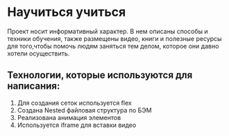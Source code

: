 # Научиться учиться
Проект носит информативный характер.
В нем описаны способы и техники обучения, также размещены видео, книги и полезные ресурсы для того,чтобы помочь людям заняться тем делом, которое они давно хотели осуществить.
## Технологии, которые используются для написания: 
1. Для создания сеток используется flex
2. Создана Nested файловая структура по БЭМ
3. Реализована анимация элементов
4. Используется iframe для вставки видео
